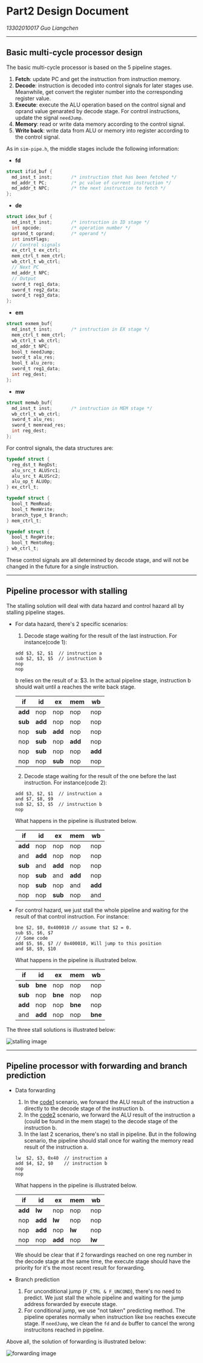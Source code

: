 # Part2 Design Document
*13302010017 Guo Liangchen*

---

## Basic multi-cycle processor design

The basic multi-cycle processor is based on the 5 pipeline stages.
1. **Fetch**: update PC and get the instruction from instruction memory.
2. **Decode**: instruction is decoded into control signals for later stages use. Meanwhile, get convert the register number into the corresponding register value.
3. **Execute**: execute the ALU operation based on the control signal and oprand value genarated by decode stage. For control instructions, update the signal `needJump`.
4. **Memory**: read or write data memory according to the control signal.
5. **Write back**: write data from ALU or memory into register according to the control signal.

As in `sim-pipe.h`, the middle stages include the following information:

- **fd**
```c
struct ifid_buf {
  md_inst_t inst;	    /* instruction that has been fetched */
  md_addr_t PC;	        /* pc value of current instruction */
  md_addr_t NPC;		/* the next instruction to fetch */
};
```

- **de**
```c
struct idex_buf {
  md_inst_t inst;		/* instruction in ID stage */
  int opcode;			/* operation number */
  oprand_t oprand;		/* operand */
  int instFlags;
  // Control signals
  ex_ctrl_t ex_ctrl;
  mem_ctrl_t mem_ctrl;
  wb_ctrl_t wb_ctrl;
  // Next PC
  md_addr_t NPC;
  // Output
  sword_t reg1_data;
  sword_t reg2_data;
  sword_t reg3_data;
};
```
- **em**
```c
struct exmem_buf{
  md_inst_t inst;		/* instruction in EX stage */
  mem_ctrl_t mem_ctrl;
  wb_ctrl_t wb_ctrl;
  md_addr_t NPC;
  bool_t needJump;
  sword_t alu_res;
  bool_t alu_zero;
  sword_t reg1_data;
  int reg_dest;
};
```
- **mw**
```c
struct memwb_buf{
  md_inst_t inst;		/* instruction in MEM stage */
  wb_ctrl_t wb_ctrl;
  sword_t alu_res;
  sword_t memread_res;
  int reg_dest;
};
```
For control signals, the data structures are:
```c
typedef struct {
  reg_dst_t RegDst;
  alu_src_t ALUSrc1;
  alu_src_t ALUSrc2;
  alu_op_t ALUOp;
} ex_ctrl_t;

typedef struct {
  bool_t MemRead;
  bool_t MemWrite;
  branch_type_t Branch;
} mem_ctrl_t;

typedef struct {
  bool_t RegWrite;
  bool_t MemtoReg;
} wb_ctrl_t;
```
These control signals are all determined by decode stage, and will not be changed in the future for a single instruction.

---

## Pipeline processor with stalling

The stalling solution will deal with data hazard and control hazard all by stalling pipeline stages.

- For data hazard, there's 2 specific scenarios:
  1. Decode stage waiting for the result of the last instruction. For instance(code 1):

  ```
  add $3, $2, $1  // instruction a
  sub $2, $3, $5  // instruction b
  nop
  nop
  ```

  b relies on the result of a: $3. In the actual pipeline stage, instruction b should wait until a reaches the write back stage.

  if      | id      | ex      | mem      |  wb
  --------|---------|---------|----------|-------------
  **add** | nop | nop | nop | nop
  **sub** | **add** | nop | nop | nop
  nop | **sub** | **add** | nop | nop
  nop | **sub** | nop | **add** | nop
  nop | **sub** | nop | nop | **add**
  nop | nop | **sub** | nop | nop

  2. Decode stage waiting for the result of the one before the last instruction. For instance(code 2):

  ```
  add $3, $2, $1  // instruction a
  and $7, $8, $9
  sub $2, $3, $5  // instruction b
  nop
  ```

  What happens in the pipeline is illustrated below.

  if      | id      | ex      | mem      |  wb
  --------|---------|---------|----------|-------------
  **add** | nop | nop | nop | nop
  and | **add** | nop | nop | nop
  **sub** | and | **add** | nop | nop
  nop | **sub** | and | **add** | nop
  nop | **sub** | nop | and | **add**
  nop | nop | **sub** | nop | and

- For control hazard, we just stall the whole pipeline and waiting for the result of that control instruction. For instance:

  ```
  bne $2, $0, 0x400010 // assume that $2 = 0.
  sub $5, $6, $7
  // Some code
  add $5, $6, $7 // 0x400010, Will jump to this position
  and $8, $9, $10
  ```

    What happens in the pipeline is illustrated below.

    if      | id      | ex      | mem      |  wb
    --------|---------|---------|----------|-------------
    **sub** | **bne** | nop | nop | nop
    **sub** | nop | **bne** | nop | nop
    **add** | nop | nop | **bne** | nop
    and | **add** | nop | nop | **bne**

The three stall solutions is illustrated below:

![stalling image](stall.jpg)

---
## Pipeline processor with forwarding and branch prediction

- Data forwarding
  1. In the [code1](#user-content-code1) scenario, we forward the ALU result of the instruction a directly to the decode stage of the instruction b.
  2. In the [code2](#user-content-code2) scenario, we forward the ALU result of the instruction a (could be found in the mem stage) to the decode stage of the instruction b.
  3. In the last 2 scenarios, there's no stall in pipeline. But in the following scenario, the pipeline should stall once for waiting the memory read result of the instruction a.

  ```
  lw  $2, $3, 0x40  // instruction a
  add $4, $2, $0    // instruction b
  nop
  nop
  ```
  What happens in the pipeline is illustrated below.

  if      | id      | ex      | mem      |  wb
  --------|---------|---------|----------|-------------
  **add** | **lw** | nop | nop | nop
  nop | **add** | **lw** | nop | nop
  nop | **add** | nop | **lw** | nop
  nop | nop | **add** | nop | **lw**

  We should be clear that if 2 forwardings reached on one reg number in the decode stage at the same time, the execute stage should have the priority for it's the most recent result for forwarding.

- Branch prediction
  1. For unconditional jump (`F_CTRL & F_UNCOND`), there's no need to predict. We just stall the whole pipeline and waiting for the jump address forwarded by execute stage.
  2. For conditional jump, we use "not taken" predicting method. The pipeline operates normally when instruction like `bne` reaches execute stage. If `needJump`, we clean the `fd` and `de` buffer to cancel the wrong instrucitons reached in pipeline.

Above all, the solution of forwarding is illustrated below:

![forwarding image](forward.jpg)
